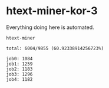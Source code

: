 # htext-miner-kor-3

Everything doing here is automated.

```
htext-miner

total: 6004/9855 (60.92338914256723%)

job0: 1084
job1: 1259
job2: 1183
job3: 1296
job4: 1182
```